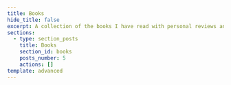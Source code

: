 ```yaml
---
title: Books
hide_title: false
excerpt: A collection of the books I have read with personal reviews and notes.
sections:
  - type: section_posts
    title: Books
    section_id: books
    posts_number: 5
    actions: []
template: advanced
---
```

